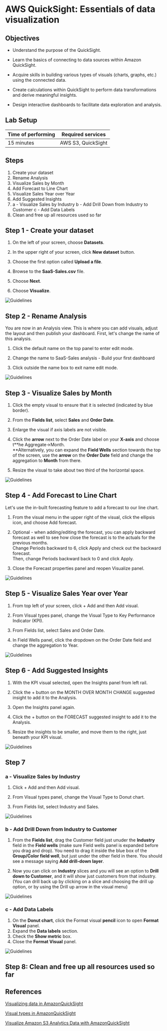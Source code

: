 # AWS QuickSight: Essentials of data visualization

## Objectives

-   Understand the purpose of the QuickSight.

-   Learn the basics of connecting to data sources within Amazon QuickSight.

-   Acquire skills in building various types of visuals (charts, graphs, etc.) using the connected data.

-   Create calculations within QuickSight to perform data transformations and derive meaningful insights.

-   Design interactive dashboards to facilitate data exploration and analysis.

## Lab Setup

<center>
  
  | Time of performing | Required services  |
  |--------------------|--------------------|
  | 15 minutes         | AWS S3, QuickSight|

</center>

## Steps

1.  Create your dataset
2.  Rename Analysis
3.  Visualize Sales by Month
4.  Add Forecast to Line Chart
5.  Visualize Sales Year over Year
6.  Add Suggested Insights
7.  
    a - Visualize Sales by Industry
    b - Add Drill Down from Industry to Customer
    c - Add Data Labels
8.  Clean and free up all resources used so far

## Step 1 - Create your dataset

1.  On the left of your screen, choose **Datasets**.

2.  In the upper right of your screen, click **New dataset** button.

3.  Choose the first option called **Upload a file**.

4.  Browse to the **SaaS-Sales.csv** file.

5.  Choose **Next**.

6.  Choose **Visualize**.

![Guidelines](https://static.us-east-1.prod.workshops.aws/public/8215b450-c9d4-46ed-9185-f4975a8ad884/static/Author%20Workshop/1.Build%20Your%20First%20Dashboard/Exercises/NL-1-FileUpload.gif)

## Step 2 - Rename Analysis

You are now in an Analysis view. This is where you can add visuals,
adjust the layout and then publish your dashboard. First, let\'s change
the name of this analysis.

1.  Click the default name on the top panel to enter edit mode.

2.  Change the name to SaaS-Sales analysis - Build your first dashboard

3.  Click outside the name box to exit name edit mode.

![Guidelines](https://static.us-east-1.prod.workshops.aws/public/8215b450-c9d4-46ed-9185-f4975a8ad884/static/Author%20Workshop/1.Build%20Your%20First%20Dashboard/Exercises/NL-2-RenameAnalysis.gif)

## Step 3 - Visualize Sales by Month

1.  Click the empty visual to ensure that it is selected (indicated by blue border).

2.  From the **Fields list**, select **Sales** and **Order Date**.

3.  Enlarge the visual if axis labels are not visible.

4.  Click the **arrow** next to the Order Date label on your **X-axis**
and choose t**he Aggregate-\>Month.\
**Alternatively, you can expand the **Field Wells** section
towards the top of the screen, use the **arrow** on the **Order
Date** field and change the aggregation to **Month** from there.

5.  Resize the visual to take about two third of the horizontal space.

![Guidelines](https://static.us-east-1.prod.workshops.aws/public/8215b450-c9d4-46ed-9185-f4975a8ad884/static/Author%20Workshop/1.Build%20Your%20First%20Dashboard/Exercises/NL-3-Line.gif)

## Step 4 - Add Forecast to Line Chart

Let\'s use the in-built forecasting feature to add a forecast to our line chart.

1.  From the visual menu in the upper right of the visual, click the
ellipsis icon, and choose Add forecast.

2.  Optional - when adding/editing the forecast, you can apply backward
forecast as well to see how close the forecast is to the actuals
for the previous months.\
Change Periods backward to 6, click Apply and check out the
backward forecast.\
Then, change Periods backward back to 0 and click Apply.

3.  Close the Forecast properties panel and reopen Visualize panel.

![Guidelines](https://static.us-east-1.prod.workshops.aws/public/8215b450-c9d4-46ed-9185-f4975a8ad884/static/Author%20Workshop/1.Build%20Your%20First%20Dashboard/Exercises/NL-4-Forecast.gif)

## Step 5 - Visualize Sales Year over Year

1.  From top left of your screen, click + Add and then Add visual.

2.  From Visual types panel, change the Visual Type to Key Performance
Indicator (KPI).

3.  From Fields list, select Sales and Order Date.

4.  In Field Wells panel, click the dropdown on the Order Date field and
change the aggregation to Year.

![Guidelines](https://static.us-east-1.prod.workshops.aws/public/8215b450-c9d4-46ed-9185-f4975a8ad884/static/Author%20Workshop/1.Build%20Your%20First%20Dashboard/Exercises/NL-5-KPI.gif)

## Step 6 - Add Suggested Insights

1.  With the KPI visual selected, open the Insights panel from left
rail.

2.  Click the + button on the MONTH OVER MONTH CHANGE suggested insight
to add it to the Analysis.

3.  Open the Insights panel again.

4.  Click the + button on the FORECAST suggested insight to add it to
the Analysis.

5.  Resize the insights to be smaller, and move them to the right, just
beneath your KPI visual.

![Guidelines](https://static.us-east-1.prod.workshops.aws/public/8215b450-c9d4-46ed-9185-f4975a8ad884/static/Author%20Workshop/1.Build%20Your%20First%20Dashboard/Exercises/NL-6-Insights.gif)

## Step 7

### a - Visualize Sales by Industry

  1.  Click + Add and then Add visual.
  
  2.  From Visual types panel, change the Visual Type to Donut chart.
  
  3.  From Fields list, select Industry and Sales.

![Guidelines](https://static.us-east-1.prod.workshops.aws/public/8215b450-c9d4-46ed-9185-f4975a8ad884/static/Author%20Workshop/1.Build%20Your%20First%20Dashboard/Exercises/NL-7a-Donut.gif)

### b - Add Drill Down from Industry to Customer

1.  From the **Fields list**, drag the Customer field just unuder the **Industry** field in the **Field wells** (make sure Field wells panel is expanded before you drag and drop). You need to drag it inside the blue box of the **Group/Color field well**, but just under the other field in there. You should see a message saying **Add drill-down layer**.

2.  Now you can click on **Industry** slices and you will see an option to **Drill down to Customer**, and it will show just customers from that industry. (You can drill back up by clicking on a slice and choosing the drill up option, or by using the Drill up arrow in the visual menu)

![Guidelines](https://static.us-east-1.prod.workshops.aws/public/8215b450-c9d4-46ed-9185-f4975a8ad884/static/Author%20Workshop/1.Build%20Your%20First%20Dashboard/Exercises/NL-7b-DrillDown.gif)

### c - Add Data Labels
1.  On the **Donut chart**, click the Format visual **pencil** icon to open **Format Visual** panel.
2.  Expand the **Data labels** section.
3.  Check the **Show metric** box.
4.  Close the **Format Visual** panel.

![Guidelines](https://static.us-east-1.prod.workshops.aws/public/8215b450-c9d4-46ed-9185-f4975a8ad884/static/Author%20Workshop/1.Build%20Your%20First%20Dashboard/Exercises/NL-7c-DataLabels.gif)
## Step 8: Clean and free up all resources used so far

## References

[Visualizing data in AmazonQuickSight](https://docs.aws.amazon.com/quicksight/latest/user/working-with-visuals.html)

[Visual types in AmazonQuickSight](https://docs.aws.amazon.com/quicksight/latest/user/working-with-visual-types.html)

[Visualize Amazon S3 Analytics Data with AmazonQuickSight](https://aws.amazon.com/blogs/big-data/visualize-amazon-s3-analytics-data-with-amazon-quicksight/)
